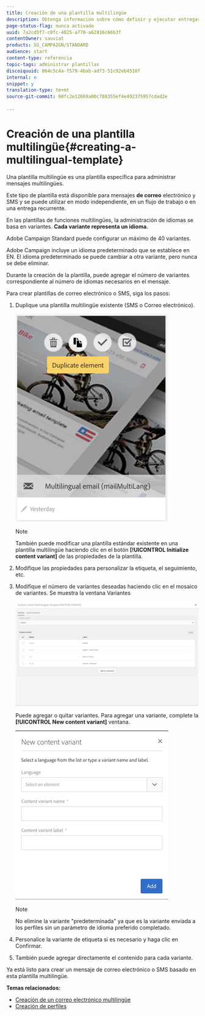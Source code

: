 ```yaml
---
title: Creación de una plantilla multilingüe
description: Obtenga información sobre cómo definir y ejecutar entregas multilingües por correo electrónico/SMS a través de una única entrega basada en el idioma preferido de los clientes segmentados automáticamente. Informar sobre el rendimiento de cada entrega en función del idioma y de los niveles individuales.
page-status-flag: nunca activado
uuid: 7a2cd5f7-c0fc-4825-a770-a62816c66b3f
contentOwner: sauviat
products: SG_CAMPAIGN/STANDARD
audience: start
content-type: referencia
topic-tags: administrar plantillas
discoiquuid: 064c5c4a-f579-4bab-adf3-51c92eb4518f
internal: n
snippet: y
translation-type: tm+mt
source-git-commit: 00fc2e12669a00c788355ef4e492375957cdad2e

---
```



# Creación de una plantilla multilingüe{#creating-a-multilingual-template}

Una plantilla multilingüe es una plantilla específica para administrar mensajes multilingües.

Este tipo de plantilla está disponible para mensajes **de correo** electrónico y SMS y se puede utilizar en modo independiente, en un flujo de trabajo o en una entrega recurrente.

En las plantillas de funciones multilingües, la administración de idiomas se basa en variantes. **Cada variante representa un idioma.**

Adobe Campaign Standard puede configurar un máximo de 40 variantes.

Adobe Campaign incluye un idioma predeterminado que se establece en EN. El idioma predeterminado se puede cambiar a otra variante, pero nunca se debe eliminar.

Durante la creación de la plantilla, puede agregar el número de variantes correspondiente al número de idiomas necesarios en el mensaje.

Para crear plantillas de correo electrónico o SMS, siga los pasos:

1. Duplique una plantilla multilingüe existente (SMS o Correo electrónico).

   ![](assets/multi_template_duplicate.png)

   >[!NOTE]
   >
   >También puede modificar una plantilla estándar existente en una plantilla multilingüe haciendo clic en el botón **[!UICONTROL Initialize content variant]** de las propiedades de la plantilla.

1. Modifique las propiedades para personalizar la etiqueta, el seguimiento, etc.
1. Modifique el número de variantes deseadas haciendo clic en el mosaico de variantes. Se muestra la ventana Variantes

   ![](assets/multi_template_variants.png)

   Puede agregar o quitar variantes. Para agregar una variante, complete la **[!UICONTROL New content variant]** ventana.

   ![](assets/multi_template_newvariant.png)

   >[!NOTE]
   >
   >No elimine la variante "predeterminada" ya que es la variante enviada a los perfiles sin un parámetro de idioma preferido completado.

1. Personalice la variante de etiqueta si es necesario y haga clic en Confirmar.
1. También puede agregar directamente el contenido para cada variante.

Ya está listo para crear un mensaje de correo electrónico o SMS basado en esta plantilla multilingüe.

**Temas relacionados:**

* [Creación de un correo electrónico multilingüe](../../channels/using/creating-a-multilingual-email.md)
* [Creación de perfiles](../../audiences/using/creating-profiles.md)


